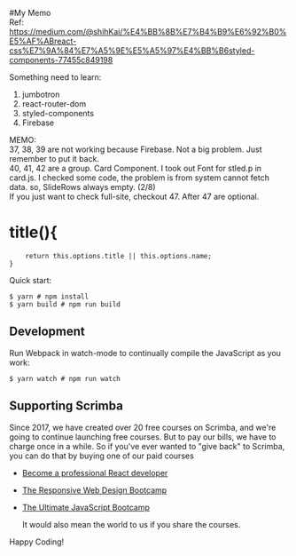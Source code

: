 #My Memo  
Ref: https://medium.com/@shihKai/%E4%BB%8B%E7%B4%B9%E6%92%B0%E5%AF%ABreact-css%E7%9A%84%E7%A5%9E%E5%A5%97%E4%BB%B6styled-components-77455c849198  



Something need to learn:  
1. jumbotron  
2. react-router-dom  
3. styled-components
4. Firebase

MEMO:  
37, 38, 39 are not working because Firebase. Not a big problem. Just remember to put it back.  
40, 41, 42 are a group. Card Component.  I took out Font for stled.p in card.js.
I checked some code, the problem is from system cannot fetch data. so, SlideRows always empty. (2/8)    
If you just want to check full-site, checkout 47. After 47 are optional.




# title(){

		return this.options.title || this.options.name;
	}

Quick start:

```
$ yarn # npm install
$ yarn build # npm run build
````

## Development

Run Webpack in watch-mode to continually compile the JavaScript as you work:

```
$ yarn watch # npm run watch
```

## Supporting Scrimba

Since 2017, we have created over 20 free courses on Scrimba, and we're going to
continue launching free courses. But to pay our bills, we have to charge once
in a while. So if you've ever wanted to "give back" to Scrimba, you can do that by buying
	one of our paid courses

- [Become a professional React developer](https://scrimba.com/course/greact)
- [The Responsive Web Design Bootcamp](https://scrimba.com/course/gresponsive)
- [The Ultimate JavaScript Bootcamp](https://scrimba.com/course/gjavascript)

	It would also mean the world to us if you share the courses.  

Happy Coding!
